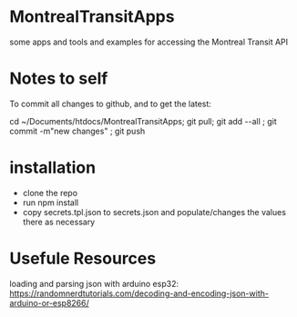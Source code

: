 # MontrealTransitApps
some apps and tools and examples for accessing the Montreal Transit API


# Notes to self

To commit all changes to github, and to get the latest:

cd ~/Documents/htdocs/MontrealTransitApps;  git pull; git  add --all ; git commit -m"new changes" ;  git push


# installation

- clone the repo
- run npm install
- copy secrets.tpl.json to secrets.json and populate/changes the values there as necessary


# Usefule Resources

loading and parsing json with arduino esp32: https://randomnerdtutorials.com/decoding-and-encoding-json-with-arduino-or-esp8266/
